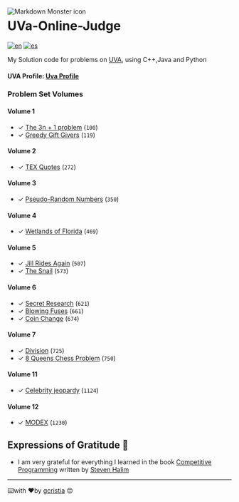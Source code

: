 <img src="https://uhunt.onlinejudge.org/images/uva.png" alt="Markdown Monster icon" style="float: left; margin-right:10px;margin-top:15px" />

# UVa-Online-Judge
[![en](https://img.shields.io/badge/lang-en-red.svg)](https://github.com/gcristia/UVa-Online-Judge/blob/main/README.md)
[![es](https://img.shields.io/badge/lang-es-yellow.svg)](https://github.com/gcristia/UVa-Online-Judge/blob/main/README.es.md)

My Solution code for problems on [UVA](https://onlinejudge.org/), using C++,Java and Python

<h4>UVA Profile:  <a href="https://uhunt.onlinejudge.org/id/1210764">Uva Profile</a></h4> 

### Problem Set Volumes

#### Volume 1 
* ✓ [The 3n + 1 problem][100] (`100`)  
* ✓ [Greedy Gift Givers][100] (`119`)   

#### Volume 2
* ✓ [TEX Quotes][272] (`272`)  

#### Volume 3
* ✓ [Pseudo-Random Numbers][350] (`350`)

#### Volume 4
* ✓ [Wetlands of Florida][469] (`469`)

#### Volume 5
* ✓ [Jill Rides Again][507] (`507`)
* ✓ [The Snail][573] (`573`)

#### Volume 6
* ✓ [Secret Research][621] (`621`) 
* ✓ [Blowing Fuses][661] (`661`) 
* ✓ [Coin Change][674] (`674`)

#### Volume 7
* ✓ [Division][725] (`725`) 
* ✓ [8 Queens Chess Problem][750] (`750`) 

#### Volume 11
* ✓ [Celebrity jeopardy][1124] (`1124`)

#### Volume 12
* ✓ [MODEX][1230] (`1230`)

## Expressions of Gratitude 🎁
* I am very grateful for everything I learned in the book [Competitive Programming](https://sites.google.com/site/stevenhalim/) written by [Steven Halim](https://www.comp.nus.edu.sg/~stevenha/)
---
⌨️with ❤️by [gcristia](https://github.com/gcristia) 😊

[1]: http://uva.onlinejudge.org
[infoSE]: http://uva.onlinejudge.org/index.php?option=com_content&task=view&id=21
[100]: http://uva.onlinejudge.org/external/1/100.html 
[119]: http://uva.onlinejudge.org/external/1/119.html 

[272]: http://uva.onlinejudge.org/external/2/272.html 

[350]: http://uva.onlinejudge.org/external/3/350.html 

[469]: http://uva.onlinejudge.org/external/4/469.html

[507]: http://uva.onlinejudge.org/external/5/507.html
[573]: http://uva.onlinejudge.org/external/5/573.html 

[621]: http://uva.onlinejudge.org/external/6/621.html 
[661]: http://uva.onlinejudge.org/external/6/661.html
[674]: http://uva.onlinejudge.org/external/6/674.html 

[725]: http://uva.onlinejudge.org/external/7/725.html 
[750]: http://uva.onlinejudge.org/external/7/750.html 

[1124]: http://uva.onlinejudge.org/external/11/1124.html

[1230]: http://uva.onlinejudge.org/external/12/1230.html 